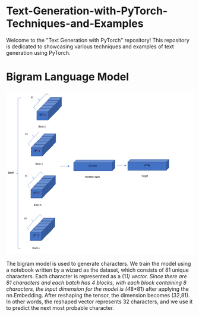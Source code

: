 # Text-Generation-with-PyTorch-Techniques-and-Examples
Welcome to the "Text Generation with PyTorch" repository! This repository is dedicated to showcasing various techniques and examples of text generation using PyTorch.

# Bigram Language Model
![bigram img](https://github.com/faezeh-gholamrezaie/Text-Generation-with-PyTorch-Techniques-and-Examples/blob/main/image/Image-bigram.png)

The bigram model is used to generate characters. We train the model using a notebook written by a wizard as the dataset, which consists of 81 unique characters. Each character is represented as a (1*1) vector. Since there are 81 characters and each batch has 4 blocks, with each block containing 8 characters, the input dimension for the model is (4*8*81) after applying the nn.Embedding. After reshaping the tensor, the dimension becomes (32,81). In other words, the reshaped vector represents 32 characters, and we use it to predict the next most probable character.
